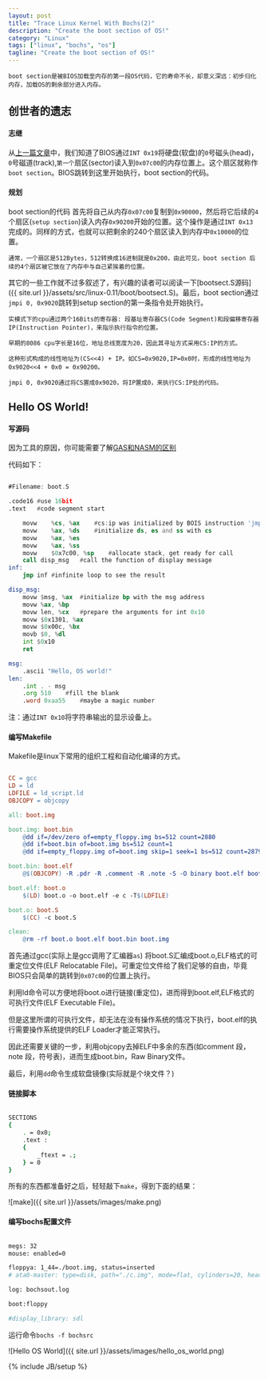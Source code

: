```yaml
---
layout: post
title: "Trace Linux Kernel With Bochs(2)"
description: "Create the boot section of OS!"
category: "Linux"
tags: ["linux", "bochs", "os"]
tagline: "Create the boot section of OS!"
---
```


	boot section是被BIOS加载至内存的第一段OS代码，它的寿命不长，却意义深远：初步归化内存，加载OS的剩余部分进入内存。

## 创世者的遗志

#### 志继

从[上一篇文章](/linux/2014/03/03/trace-linux-kernel-with-bochs1/)中，我们知道了BIOS通过`INT 0x19`将硬盘(软盘)的`0`号磁头(head)，`0`号磁道(track),`第一个`扇区(sector)读入到`0x07c00`的内存位置上。这个扇区就称作`boot section`。BIOS跳转到这里开始执行，boot section的代码。

#### 规划

boot section的代码 首先将自己从内存`0x07c00`复制到`0x90000`，然后将它后续的`4`个扇区(`setup section`)读入内存`0x90200`开始的位置。这个操作是通过`INT 0x13`完成的。同样的方式，也就可以把剩余的240个扇区读入到内存中`0x10000`的位置。
	
	通常，一个扇区是512Bytes，512转换成16进制就是0x200，由此可见，boot section 后续的4个扇区被它放在了内存中与自己紧挨着的位置。

其它的一些工作就不过多叙述了，有兴趣的读者可以阅读一下[bootsect.S源码]({{ site.url }}/assets/src/linux-0.11/boot/bootsect.S)。最后，boot section通过`jmpi 0, 0x9020`跳转到setup section的第一条指令处开始执行。

	实模式下的cpu通过两个16Bits的寄存器: 段基址寄存器CS(Code Segment)和段偏移寄存器IP(Instruction Pointer)，来指示执行指令的位置。

	早期的8086 cpu字长是16位，地址总线宽度为20，因此其寻址方式采用CS:IP的方式。

	这种形式构成的线性地址为(CS<<4) + IP。如CS=0x9020,IP=0x0时，形成的线性地址为0x9020<<4 + 0x0 = 0x90200。

	jmpi 0, 0x9020通过将CS置成0x9020，将IP置成0，来执行CS:IP处的代码。

## Hello OS World!

#### 写源码

因为工具的原因，你可能需要了解[GAS和NASM的区别](http://www.ibm.com/developerworks/cn/linux/l-gas-nasm.html)

代码如下：

``` asm

#Filename: boot.S

.code16	#use 16bit
.text	#code segment start

	movw	%cs, %ax	#cs:ip was initialized by BOIS instruction 'jmpi 0, 0x07c0'
	movw	%ax, %ds	#initialize ds, es and ss with cs
	movw	%ax, %es
	movw	%ax, %ss
	movw	$0x7c00, %sp	#allocate stack, get ready for call
	call disp_msg	#call the function of display message
inf:
	jmp inf #infinite loop to see the result

disp_msg:
	movw $msg, %ax	#initialize bp with the msg address
	movw %ax, %bp	
	movw len, %cx	#prepare the arguments for int 0x10	
	movw $0x1301, %ax
	movw $0x00c, %bx
	movb $0, %dl
	int $0x10
	ret

msg:
	.ascii "Hello, OS world!"
len:
	.int . - msg
	.org 510	#fill the blank
	.word 0xaa55	#maybe a magic number

```

注：通过`INT 0x10`将字符串输出的显示设备上。

#### 编写Makefile

Makefile是linux下常用的组织工程和自动化编译的方式。

``` makefile

CC = gcc
LD = ld
LDFILE = ld_script.ld
OBJCOPY = objcopy

all: boot.img

boot.img: boot.bin
	@dd if=/dev/zero of=empty_floppy.img bs=512 count=2880
	@dd if=boot.bin of=boot.img bs=512 count=1
	@dd if=empty_floppy.img of=boot.img skip=1 seek=1 bs=512 count=2879

boot.bin: boot.elf
	@$(OBJCOPY) -R .pdr -R .comment -R .note -S -O binary boot.elf boot.bin

boot.elf: boot.o
	$(LD) boot.o -o boot.elf -e c -T$(LDFILE)

boot.o: boot.S
	$(CC) -c boot.S

clean:
	@rm -rf boot.o boot.elf boot.bin boot.img

```
首先通过gcc(实际上是gcc调用了汇编器`as`) 将boot.S汇编成boot.o,ELF格式的可重定位文件(ELF Relocatable File)。可重定位文件给了我们足够的自由，毕竟BIOS只会简单的跳转到`0x07c00`的位置上执行。

利用ld命令可以方便地将boot.o进行链接(重定位)，进而得到boot.elf,ELF格式的可执行文件(ELF Executable File)。

但是这里所谓的可执行文件，却无法在没有操作系统的情况下执行，boot.elf的执行需要操作系统提供的ELF Loader才能正常执行。

因此还需要关键的一步，利用objcopy去掉ELF中多余的东西(如comment 段，note 段，符号表)，进而生成boot.bin，Raw Binary文件。

最后，利用`dd`命令生成软盘镜像(实际就是个块文件？)

#### 链接脚本

``` bash

SECTIONS
{
	. = 0x0;
	.text :
	{
		_ftext = .;
	} = 0
}

```

所有的东西都准备好之后，轻轻敲下`make`，得到下面的结果：

![make]({{ site.url }}/assets/images/make.png)

#### 编写bochs配置文件

``` bash

megs: 32
mouse: enabled=0

floppya: 1_44=./boot.img, status=inserted
# ata0-master: type=disk, path="./c.img", mode=flat, cylinders=20, heads=16, spt=63

log: bochsout.log

boot:floppy

#display_library: sdl

```

运行命令`bochs -f bochsrc`

![Hello OS World]({{ site.url }}/assets/images/hello_os_world.png)

{% include JB/setup %}
